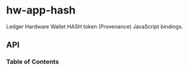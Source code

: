 # hw-app-hash

Ledger Hardware Wallet HASH token (Provenance) JavaScript bindings.

## API

<!-- Generated by documentation.js. Update this documentation by updating the source code. -->

### Table of Contents
